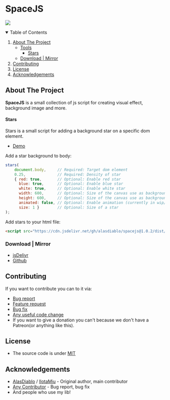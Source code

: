 # SpaceJS

[![](https://data.jsdelivr.com/v1/package/gh/alasdiablo/spacejs/badge)](https://www.jsdelivr.com/package/gh/alasdiablo/spacejs)

<details open="open">
  <summary>Table of Contents</summary>
  <ol>
    <li>
      <a href="#about-the-project">About The Project</a>
      <ul>
        <li>
            <a href="#tools">Tools</a>
            <ul>
                <li>
                    <a href="#stars">Stars</a>
                </li>
            </ul>
        </li>
        <li><a href="#download--mirror">Download | Mirror</a></li>
      </ul>
    </li>
    <li><a href="#contributing">Contributing</a></li>
    <li><a href="#license">License</a></li>
    <li><a href="#acknowledgements">Acknowledgements</a></li>
  </ol>
</details>

## About The Project

**SpaceJS** is a small collection of js script for creating visual effect, background image and more.

#### Stars

Stars is a small script for adding a background star on a specific dom element.
- [Demo](https://alasdiablo.github.io/SpaceJS/stars.html)

Add a star background to body:
```js
stars(
    document.body,     // Required: Target dom element
    0.25,              // Required: Density of star
    { red: true,       // Optional: Enable red star
      blue: true,      // Optional: Enable blue star
      white: true,     // Optional: Enable white star
      width: 600,      // Optional: Size of the canvas use as background
      height: 600,     // Optional: Size of the canvas use as background
      animated: false, // Optional: Enable animation (currently in wip/not implemented)
      size: 1 }        // Optional: Size of a star
);
```

Add stars to your html file:
```html
<script src="https://cdn.jsdelivr.net/gh/alasdiablo/spacejs@1.0.2/dist/stars.min.js"></script>
```

### Download | Mirror

- [jsDelivr](https://www.jsdelivr.com/package/gh/alasdiablo/spacejs)
- [Github](https://github.com/AlasDiablo/SpaceJS/releases)

## Contributing

If you want to contribute you can to it via:

- [Bug report](https://github.com/AlasDiablo/SpaceJS/issues)
- [Feature request](https://github.com/AlasDiablo/SpaceJS/issues)
- [Bug fix](https://github.com/AlasDiablo/SpaceJS/pulls)
- [Any useful code change](https://github.com/AlasDiablo/SpaceJS/pulls)
- If you want to give a donation you can't because we don't have a Patreon(or anything like this).

## License

- The source code is under [MIT](https://github.com/AlasDiablo/SpaceJS/blob/master/LICENSE)

## Acknowledgements

- [AlasDiablo](https://github.com/AlasDiablo) / [lIotaMiu](https://github.com/liotamiu) - Original author, main contributor
- [Any Contributor](https://github.com/AlasDiablo/SpaceJS/graphs/contributors) - Bug report, bug fix
- And people who use my lib!
